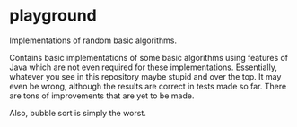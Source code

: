 # playground
Implementations of random basic algorithms. 

Contains basic implementations of some basic algorithms using features of Java which are not even required for these implementations. Essentially, whatever you see in this repository maybe stupid and over the top. It may even be wrong, although the results are correct in tests made so far. There are tons of improvements that are yet to be made.

Also, bubble sort is simply the worst.
